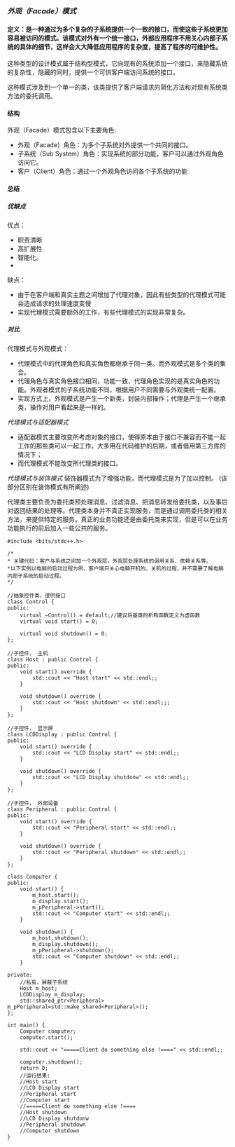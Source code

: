 ### *外观（Facade）模式*

#### 定义：是一种通过为多个复杂的子系统提供一个一致的接口，而使这些子系统更加容易被访问的模式。该模式对外有一个统一接口，外部应用程序不用关心内部子系统的具体的细节，这样会大大降低应用程序的复杂度，提高了程序的可维护性。

这种类型的设计模式属于结构型模式，它向现有的系统添加一个接口，来隐藏系统的复杂性，隐藏的同时，提供一个可供客户端访问系统的接口。

这种模式涉及到一个单一的类，该类提供了客户端请求的简化方法和对现有系统类方法的委托调用。

#### 结构
外观（Facade）模式包含以下主要角色:

* 外观（Facade）角色：为多个子系统对外提供一个共同的接口。
* 子系统（Sub System）角色：实现系统的部分功能，客户可以通过外观角色访问它。
* 客户（Client）角色：通过一个外观角色访问各个子系统的功能

#### 总结
##### 优缺点

优点：
* 职责清晰
* 高扩展性
* 智能化。
*
缺点：
* 由于在客户端和真实主题之间增加了代理对象，因此有些类型的代理模式可能会造成请求的处理速度变慢
* 实现代理模式需要额外的工作，有些代理模式的实现非常复杂。

##### 对比
代理模式与外观模式：
* 代理模式中的代理角色和真实角色都继承于同一类。而外观模式是多个类的集合。
* 代理角色与真实角色接口相同，功能一致，代理角色实现的是真实角色的功能。外观者模式的子系统功能不同，根据用户不同需要与外观类统一配置。
* 实现方式上，外观模式是产生一个新类，封装内部操作；代理是产生一个继承类，操作对用户看起来是一样的。

*代理模式与适配器模式*
* 适配器模式主要改变所考虑对象的接口，使得原本由于接口不兼容而不能一起工作的那些类可以一起工作，大多用在代码维护的后期，或者借用第三方库的情况下；
* 而代理模式不能改变所代理类的接口。

*代理模式与装饰模式*
装饰器模式为了增强功能，而代理模式是为了加以控制。 (该部分区别在装饰模式有所阐述)

代理类主要负责为委托类预处理消息、过滤消息、把消息转发给委托类，以及事后对返回结果的处理等。代理类本身并不真正实现服务，而是通过调用委托类的相关方法，来提供特定的服务。真正的业务功能还是由委托类来实现，但是可以在业务功能执行的前后加入一些公共的服务。

```
#include <bits/stdc++.h>

/*
* 关键代码：客户与系统之间加一个外观层，外观层处理系统的调用关系、依赖关系等。
*以下实例以电脑的启动过程为例，客户端只关心电脑开机的、关机的过程，并不需要了解电脑内部子系统的启动过程。
*/

//抽象控件类，提供接口
class Control {
public:
    virtual ~Control() = default;//建议将基类的析构函数定义为虚函数
    virtual void start() = 0;

    virtual void shutdown() = 0;
};

//子控件， 主机
class Host : public Control {
public:
    void start() override {
        std::cout << "Host start" << std::endl;;
    }

    void shutdown() override {
        std::cout << "Host shutdown" << std::endl;;;
    }
};

//子控件， 显示屏
class LCDDisplay : public Control {
public:
    void start() override {
        std::cout << "LCD Display start" << std::endl;;
    }

    void shutdown() override {
        std::cout << "LCD Display shutdonw" << std::endl;;
    }
};

//子控件， 外部设备
class Peripheral : public Control {
public:
    void start() override {
        std::cout << "Peripheral start" << std::endl;;
    }

    void shutdown() override {
        std::cout << "Peripheral shutdown" << std::endl;;
    }
};

class Computer {
public:
    void start() {
        m_host.start();
        m_display.start();
        m_pPeripheral->start();
        std::cout << "Computer start" << std::endl;;
    }

    void shutdown() {
        m_host.shutdown();
        m_display.shutdown();
        m_pPeripheral->shutdown();
        std::cout << "Computer shutdown" << std::endl;;
    }

private:
    //私有，屏蔽子系统
    Host m_host;
    LCDDisplay m_display;
    std::shared_ptr<Peripheral> m_pPeripheral=std::make_shared<Peripheral>();
};

int main() {
    Computer computer;
    computer.start();

    std::cout << "=====Client do something else !====" << std::endl;;

    computer.shutdown();
    return 0;
    //运行结果:
    //Host start
    //LCD Display start
    //Peripheral start
    //Computer start
    //=====Client do something else !====
    //Host shutdown
    //LCD Display shutdonw
    //Peripheral shutdown
    //Computer shutdown
}

```


